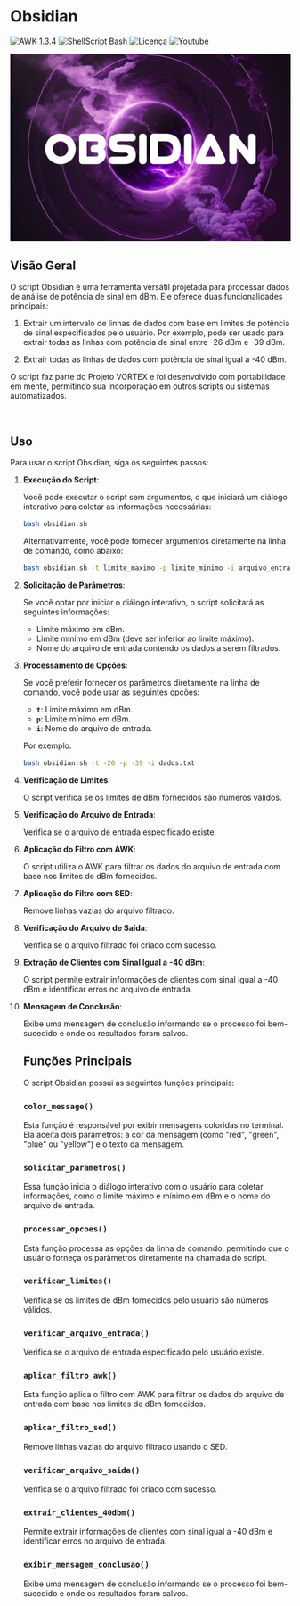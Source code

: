 # Obsidian

[![AWK 1.3.4](https://img.shields.io/badge/AWK-1.3.4-red)](https://packages.debian.org/stable/awk) 
[![ShellScript Bash](https://img.shields.io/badge/ShellScript-Bash-blue)](https://www.gnu.org/software/bash/)
[![Licença](https://img.shields.io/badge/Licen%C3%A7a-GPL%202.0-yellow)](https://github.com/gustavo404/obsidian/blob/main/LICENSE)
[![Youtube](https://img.shields.io/badge/Youtube-Gustavo404-red.svg)](https://youtube.com/gustavo404)

<img src="obsidian.jpg" alt="Obsidian Logo" width="520">
 

## Visão Geral

O script Obsidian é uma ferramenta versátil projetada para processar dados de análise de potência de sinal em dBm. Ele oferece duas funcionalidades principais:

1. Extrair um intervalo de linhas de dados com base em limites de potência de sinal especificados pelo usuário. Por exemplo, pode ser usado para extrair todas as linhas com potência de sinal entre -26 dBm e -39 dBm.

2. Extrair todas as linhas de dados com potência de sinal igual a -40 dBm.

O script faz parte do Projeto VORTEX e foi desenvolvido com portabilidade em mente, permitindo sua incorporação em outros scripts ou sistemas automatizados.

<br>

## **Uso**

Para usar o script Obsidian, siga os seguintes passos:

1. **Execução do Script**:
    
    Você pode executar o script sem argumentos, o que iniciará um diálogo interativo para coletar as informações necessárias:
    
    ```bash
    bash obsidian.sh
    ```
    
    Alternativamente, você pode fornecer argumentos diretamente na linha de comando, como abaixo:
    
    ```bash
    bash obsidian.sh -t limite_maximo -p limite_minimo -i arquivo_entrada
    ```
    
2. **Solicitação de Parâmetros**:
    
    Se você optar por iniciar o diálogo interativo, o script solicitará as seguintes informações:
    
    - Limite máximo em dBm.
    - Limite mínimo em dBm (deve ser inferior ao limite máximo).
    - Nome do arquivo de entrada contendo os dados a serem filtrados.
3. **Processamento de Opções**:
    
    Se você preferir fornecer os parâmetros diretamente na linha de comando, você pode usar as seguintes opções:
    
    - **`t`**: Limite máximo em dBm.
    - **`p`**: Limite mínimo em dBm.
    - **`i`**: Nome do arquivo de entrada.
    
    Por exemplo:
    
    ```bash
    bash obsidian.sh -t -26 -p -39 -i dados.txt
    ```
    
4. **Verificação de Limites**:
    
    O script verifica se os limites de dBm fornecidos são números válidos.
    
5. **Verificação do Arquivo de Entrada**:
    
    Verifica se o arquivo de entrada especificado existe.
    
6. **Aplicação do Filtro com AWK**:
    
    O script utiliza o AWK para filtrar os dados do arquivo de entrada com base nos limites de dBm fornecidos.
    
7. **Aplicação do Filtro com SED**:
    
    Remove linhas vazias do arquivo filtrado.
    
8. **Verificação do Arquivo de Saída**:
    
    Verifica se o arquivo filtrado foi criado com sucesso.
    
9. **Extração de Clientes com Sinal Igual a -40 dBm**:
    
    O script permite extrair informações de clientes com sinal igual a -40 dBm e identificar erros no arquivo de entrada.
    
10. **Mensagem de Conclusão**:
    
    Exibe uma mensagem de conclusão informando se o processo foi bem-sucedido e onde os resultados foram salvos.
    
    ## **Funções Principais**
    
    O script Obsidian possui as seguintes funções principais:
    
    ### **`color_message()`**
    
    Esta função é responsável por exibir mensagens coloridas no terminal. Ela aceita dois parâmetros: a cor da mensagem (como "red", "green", "blue" ou "yellow") e o texto da mensagem.
    
    ### **`solicitar_parametros()`**
    
    Essa função inicia o diálogo interativo com o usuário para coletar informações, como o limite máximo e mínimo em dBm e o nome do arquivo de entrada.
    
    ### **`processar_opcoes()`**
    
    Esta função processa as opções da linha de comando, permitindo que o usuário forneça os parâmetros diretamente na chamada do script.
    
    ### **`verificar_limites()`**
    
    Verifica se os limites de dBm fornecidos pelo usuário são números válidos.
    
    ### **`verificar_arquivo_entrada()`**
    
    Verifica se o arquivo de entrada especificado pelo usuário existe.
    
    ### **`aplicar_filtro_awk()`**
    
    Esta função aplica o filtro com AWK para filtrar os dados do arquivo de entrada com base nos limites de dBm fornecidos.
    
    ### **`aplicar_filtro_sed()`**
    
    Remove linhas vazias do arquivo filtrado usando o SED.
    
    ### **`verificar_arquivo_saida()`**
    
    Verifica se o arquivo filtrado foi criado com sucesso.
    
    ### **`extrair_clientes_40dbm()`**
    
    Permite extrair informações de clientes com sinal igual a -40 dBm e identificar erros no arquivo de entrada.
    
    ### **`exibir_mensagem_conclusao()`**
    
    Exibe uma mensagem de conclusão informando se o processo foi bem-sucedido e onde os resultados foram salvos.
